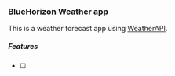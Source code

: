 ### BlueHorizon Weather app

This is a weather forecast app using [WeatherAPI](https://www.weatherapi.com/).


##### Features
- [ ]
